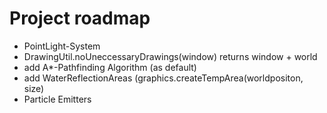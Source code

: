 # Project roadmap
- PointLight-System
- DrawingUtil.noUneccessaryDrawings(window) returns window + world
- add A*-Pathfinding Algorithm (as default)
- add WaterReflectionAreas (graphics.createTempArea(worldpositon, size)
- Particle Emitters